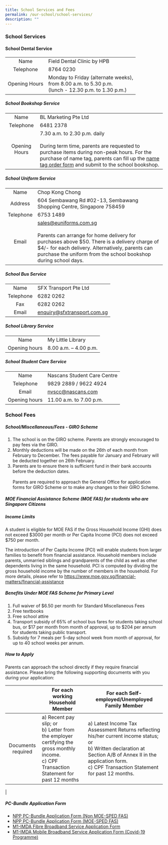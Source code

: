 ```yaml
---
title: School Services and Fees
permalink: /our-school/school-services/
description: ""
---
```

### School Services
#### School Dental Service
| | | 
|:---:|---| 
|Name|Field Dental Clinic by HPB|
| Telephone | 8764 0230 |
| Opening Hours | Monday to Friday (alternate weeks), <br>from 8.00 a.m. to 5.30 p.m. <br>(lunch - 12.30 p.m. to 1.30 p.m.) |

##### School Bookshop Service
|  |  | 
|:---:|---| 
| Name | BL Marketing Pte Ltd |
| Telephone | 6481 2378 |
| Opening Hours | 7.30 a.m. to 2.30 p.m. daily<br><br>During term time, parents are requested to purchase items during non-peak hours. For the purchase of name tag, parents can fill up the [name tag order form](/files/nametag%20order.pdf) and submit to the school bookshop. |


##### School Uniform Service 
|   |   | 
|:---:|---|
| Name | Chop Kong Chong |  
| Address | 604 Sembawang Rd #02-13, Sembawang Shopping Centre, Singapore 758459 |
| Telephone | 6753 1489
|Email |  sales@euniforms.com.sg <br><br> Parents can arrange for home delivery for purchases above $50. There is a delivery charge of $4/- for each delivery. Alternatively, parents can purchase the uniform from the school bookshop during school days.|
 
##### School Bus Service
|   |   | 
|:---:|---|
| Name | SFX Transport Pte Ltd |
| Telephone | 6282 0262 |
| Fax | 6282 0262 |
|Email | enquiry@sfxtransport.com.sg |


##### School Library Service
|   |   | 
|:---:|---|
| Name | My Little Library |
| Opening hours |  8.00 a.m. – 4.00 p.m. |



##### School Student Care Service
|   |   | 
|:---:|---|
| Name | Nascans Student Care Centre |
| Telephone | 9829 2889 / 9622 4924 |
| Email | nvscc@nascans.com |
| Opening hours | 11.00 a.m. to 7.00 p.m. |



### School Fees 
##### School/Miscellaneous/Fees -  GIRO Scheme
1. The school is on the GIRO scheme. Parents are strongly encouraged to pay fees via the GIRO. 
2. Monthly deductions will be made on the 26th of each month from February to December. The fees payable for January and February will be deducted together on 26th February.   
3. Parents are to ensure there is sufficient fund in their bank accounts before the deduction dates. <br><br>
Parents are required to approach the General Office for application forms for GIRO Scheme or to make any changes to their GIRO Scheme.

##### MOE Financial Assistance Scheme (MOE FAS) for students who are Singapore Citizens
##### Income Limits

A student is eligible for MOE FAS if the Gross Household Income (GHI) does not exceed $3000 per month or Per Capita Income (PCI) does not exceed $750 per month.

The introduction of Per Capita Income (PCI) will enable students from larger families to benefit from financial assistance. Household members include parents, unmarried siblings and grandparents of the child as well as other dependents living in the same household. PCI is computed by dividing the gross household income by the number of members in the household. For more details, please refer to https://www.moe.gov.sg/financial-matters/financial-assistance

##### Benefits Under MOE FAS Scheme for Primary Level
1. Full waiver of $6.50 per month for Standard Miscellaneous Fees 
2. Free textbooks
3. Free school attire 
4. Transport subsidy of 65% of school bus fares for students taking school bus, or $17 per month from month of approval, up to $204 per annum for students taking public transport. 
5. Subsidy for 7 meals per 5-day school week from month of approval, for up to 40 school weeks per annum. 

##### How to Apply

Parents can approach the school directly if they require financial assistance.
Please bring the following supporting documents with you during your application:

|  | For each working Household Member | For each Self-employed/Unemployed Family Member |
|:---:|---|---|
| Documents required | a) Recent pay slip; or <br> b) Letter from the employer certifying the gross monthly income. <br> c) CPF Transaction Statement for past 12 months  | a) Latest Income Tax Assessment Returns reflecting his/her current income status; or <br> b) Written declaration at Section A/B of Annex II in the application form. <br> c) CPF Transaction Statement for past 12 months. |
|

##### PC-Bundle Application Form
* [NPP PC-Bundle Application Form (Non MOE-SPED FAS)](/files/NPP%20PC-Bundle%20Application%20Form%20(Non%20MOE-SPED%20FAS).pdf)
* [NPP PC-Bundle Application Form (MOE-SPED FAS)](/files/NPP%20PC-Bundle%20Application%20Form%20(MOE-SPED%20FAS).pdf)
* [M1-IMDA Fibre Broadband Service Application Form](/files/M1-IMDA%20Fibre%20Broadband%20Service%20Application%20Form.pdf)
* [M1-IMDA Mobile Broadband Service Application Form (Covid-19 Programme)](/files/M1-IMDA%20Mobile%20Broadband%20Service%20Application%20Form%20(Covid-19%20Programme).pdf)